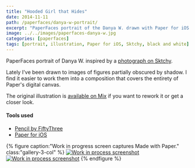 ```yaml
---
title: "Hooded Girl that Hides"
date: 2014-11-11
path: /paperfaces/danya-w-portrait/
excerpt: "PaperFaces portrait of the Danya W. drawn with Paper for iOS on an iPad."
image: ../../images/paperfaces-danya-w.jpg
categories: [paperfaces]
tags: [portrait, illustration, Paper for iOS, Sktchy, black and white]
---
```


PaperFaces portrait of Danya W. inspired by a [photograph on Sktchy](https://sktchy.com/NjZR3H).

Lately I've been drawn to images of figures partially obscured by shadow. I find it easier to work them into a composition that covers the entirety of Paper's digital canvas.

The original illustration is [available on Mix](https://mix.fiftythree.com/11098-Michael-Rose/799752/remixes) if you want to rework it or get a closer look.

#### Tools used

- [Pencil by FiftyThree](https://www.amazon.com/FiftyThree-Digital-Stylus-Pencil-iPhone/dp/B01JJBUYR4/ref=as_li_ss_tl?keywords=pencil+53&qid=1550586265&s=gateway&sr=8-3&linkCode=ll1&tag=mademist-20&linkId=0134793cb840affff60f2e45a7f64678&language=en_US)
- [Paper for iOS](https://paper.bywetransfer.com/)

{% figure caption:"Work in progress screen captures Made with Paper." class:"gallery-3-col" %}
[![Work in process screenshot](../../images/paperfaces-danya-w-process-1-600.jpg)](../../images/paperfaces-danya-w-process-1-lg.jpg) [![Work in process screenshot](../../images/paperfaces-danya-w-process-2-600.jpg)](../../images/paperfaces-danya-w-process-2-lg.jpg)
{% endfigure %}
